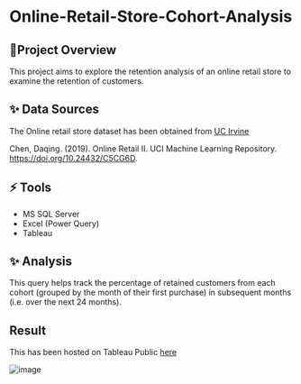 # Online-Retail-Store-Cohort-Analysis

## 🎯Project Overview 

This project aims to explore the retention analysis of an online retail store to examine the retention of customers. 

## ✨ Data Sources 
The Online retail store dataset has been obtained from [UC Irvine](https://archive.ics.uci.edu/dataset/502/online+retail+ii)

Chen, Daqing. (2019). Online Retail II. UCI Machine Learning Repository. https://doi.org/10.24432/C5CG6D.

## ⚡ Tools 
- MS SQL Server
- Excel (Power Query)
- Tableau

## ✨ Analysis 
This query helps track the percentage of retained customers from each cohort (grouped by the month of their first purchase) in subsequent months (i.e. over the next 24 months). 

## Result
This has been hosted on Tableau Public [here](https://public.tableau.com/views/OnlineStoreCohortRetention/Dashboard1?:language=en-GB&publish=yes&:display_count=n&:origin=viz_share_link)

![image](https://github.com/TegaOghoghoX/Online-Retail-Store-Cohort-Analysis/assets/154087927/f0701ae8-9bee-4562-9180-1f1c752fcf6e)

